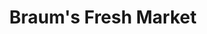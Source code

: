 ---
title: "Braum's Fresh Market"
url: /amarillo/braums-fresh-market-south-western-street/
shop: dairy
---